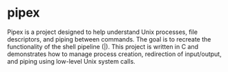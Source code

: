 # pipex
Pipex is a project designed to help understand Unix processes, file descriptors, and piping between commands. The goal is to recreate the functionality of the shell pipeline (|).  This project is written in C and demonstrates how to manage process creation, redirection of input/output, and piping using low-level Unix system calls.
